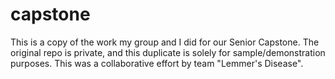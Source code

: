 # capstone
This is a copy of the work my group and I did for our Senior Capstone. The original repo is private, 
and this duplicate is solely for sample/demonstration purposes. This was a collaborative effort by team "Lemmer's Disease". 
